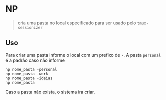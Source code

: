 # NP

> cria uma pasta no local especificado para ser usado pelo `tmux-sessionizer`


## Uso 

Para criar uma pasta informe o local com um prefixo de `-`. A pasta `personal` é a padrão caso não informe
```
np nome_pasta -personal
np nome_pasta -work
np nome_pasta -ideias
np nome_pasta
```
Caso a pasta não exista, o sistema ira criar.

